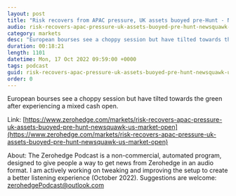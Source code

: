```yaml
---
layout: post
title: "Risk recovers from APAC pressure, UK assets buoyed pre-Hunt - Newsquawk US Market Open"
audio: risk-recovers-apac-pressure-uk-assets-buoyed-pre-hunt-newsquawk-us-market-open-0
category: markets
desc: "European bourses see a choppy session but have tilted towards the green after experiencing a mixed cash open."
duration: 00:18:21
length: 1101
datetime: Mon, 17 Oct 2022 09:59:00 +0000
tags: podcast
guid: risk-recovers-apac-pressure-uk-assets-buoyed-pre-hunt-newsquawk-us-market-open-0
order: 0
---
```

European bourses see a choppy session but have tilted towards the green after experiencing a mixed cash open.

Link: [https://www.zerohedge.com/markets/risk-recovers-apac-pressure-uk-assets-buoyed-pre-hunt-newsquawk-us-market-open](https://www.zerohedge.com/markets/risk-recovers-apac-pressure-uk-assets-buoyed-pre-hunt-newsquawk-us-market-open)

About: The Zerohedge Podcast is a non-commercial, automated program, designed to give people a way to get news from Zerohedge in an audio format.  I am actively working on tweaking and improving the setup to create a better listening experience (October 2022).  Suggestions are welcome: [zerohedgePodcast@outlook.com](mailto:zerohedgePodcast@outlook.com)